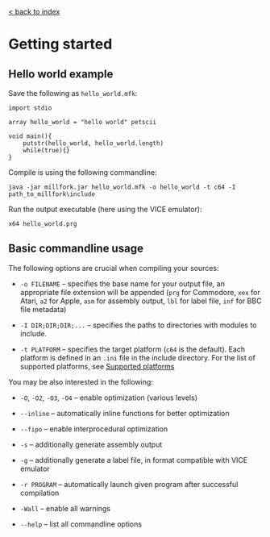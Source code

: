 [< back to index](../index.md)

# Getting started

## Hello world example

Save the following as `hello_world.mfk`:

```
import stdio

array hello_world = "hello world" petscii

void main(){
    putstr(hello_world, hello_world.length)
    while(true){}
}
```

Compile is using the following commandline:

```
java -jar millfork.jar hello_world.mfk -o hello_world -t c64 -I path_to_millfork\include
```

Run the output executable (here using the VICE emulator):

```
x64 hello_world.prg
```

## Basic commandline usage

The following options are crucial when compiling your sources:

* `-o FILENAME` – specifies the base name for your output file, an appropriate file extension will be appended (`prg` for Commodore, `xex` for Atari, `a2` for Apple, `asm` for assembly output, `lbl` for label file, `inf` for BBC file metadata)

* `-I DIR;DIR;DIR;...` – specifies the paths to directories with modules to include.  

* `-t PLATFORM` – specifies the target platform (`c64` is the default). Each platform is defined in an `.ini` file in the include directory. For the list of supported platforms, see [Supported platforms](target-platforms.md)

You may be also interested in the following:

* `-O`, `-O2`, `-O3`, `-O4` – enable optimization (various levels)

* `--inline` – automatically inline functions for better optimization

* `--fipo` – enable interprocedural optimization

* `-s` – additionally generate assembly output

* `-g` – additionally generate a label file, in format compatible with VICE emulator

* `-r PROGRAM` – automatically launch given program after successful compilation

* `-Wall` – enable all warnings

* `--help` – list all commandline options
